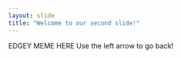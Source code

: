 ```yaml
---
layout: slide
title: "Welcome to our second slide!"
---
```

EDGEY MEME HERE
Use the left arrow to go back!
